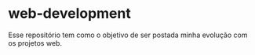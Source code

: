 # web-development
Esse repositório tem como o objetivo de ser postada minha evolução com os projetos web.
